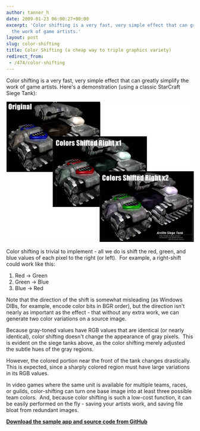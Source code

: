 ```yaml
---
author: tanner_h
date: 2009-01-23 06:00:27+00:00
excerpt: 'Color shifting is a very fast, very simple effect that can greatly simplify
  the work of game artists.'
layout: post
slug: color-shifting
title: Color Shifting (a cheap way to triple graphics variety)
redirect_from:
 - /474/color-shifting
---
```


Color shifting is a very fast, very simple effect that can greatly simplify the work of game artists.  Here's a demonstration (using a classic StarCraft Siege Tank):

![For the record, I imagine this image is © Blizzard Entertainment...](images/color_shifting_sample.jpg)

Color shifting is trivial to implement - all we do is shift the red, green, and blue values of each pixel to the right (or left).  For example, a right-shift could work like this:

  1. Red -> Green
  2. Green -> Blue
  3. Blue -> Red

Note that the direction of the shift is somewhat misleading (as Windows DIBs, for example, encode color bits in BGR order), but the direction isn't nearly as important as the effect - that without any extra work, we can generate two color variations on a source image.

Because gray-toned values have RGB values that are identical (or nearly identical), color shifting doesn't change the appearance of gray pixels.  This is evident on the siege tanks above, as the color shifting merely adjusted the subtle hues of the gray regions.

However, the colored portion near the front of the tank changes drastically.  This is expected, since a sharply colored region must have large variations in its RGB values.

In video games where the same unit is available for multiple teams, races, or guilds, color-shifting can turn one base image into at least three possible team colors.  And, because color shifting is such a low-cost function, it can be easily performed on the fly - saving your artists work, and saving file bloat from redundant images.

**[Download the sample app and source code from GitHub](https://github.com/tannerhelland/vb6-code/tree/master/Color-shift-effect)**